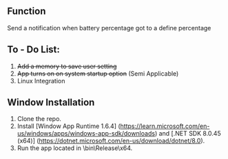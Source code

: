 ## Function
Send a notification when battery percentage got to a define percentage

## To - Do List:
1. ~~Add a memory to save user setting~~
2. ~~App turns on on system startup option~~ (Semi Applicable)
3. Linux Integration

## Window Installation
1. Clone the repo.
2. Install [Window App Runtime 1.6.4] (https://learn.microsoft.com/en-us/windows/apps/windows-app-sdk/downloads) and [.NET SDK 8.0.45 (x64)] (https://dotnet.microsoft.com/en-us/download/dotnet/8.0).
3. Run the app located in \bin\Release\x64.
